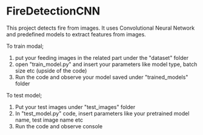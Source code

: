 # FireDetectionCNN
This project detects fire from images. It uses Convolutional Neural Network and predefined models to extract features from images.


To train modal;

1. put your feeding images in the related part under the "dataset" folder
2. open "train_model.py" and insert your parameters like model type, batch size etc (upside of the code)
3. Run the code and observe your model saved under "trained_models" folder


To test model;

1. Put your test images under "test_images" folder
2. In "test_model.py" code, insert parameters like your pretrained model name, test image name etc
3. Run the code and observe console